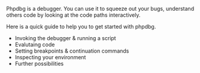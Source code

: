 Phpdbg is a debugger. You can use it to squeeze out your bugs, understand others code by looking at the code paths interactively.

Here is a quick guide to help you to get started with phpdbg.

- Invoking the debugger & running a script 
- Evalutaing code
- Setting breakpoints & continuation commands
- Inspecting your environment
- Further possibilities


